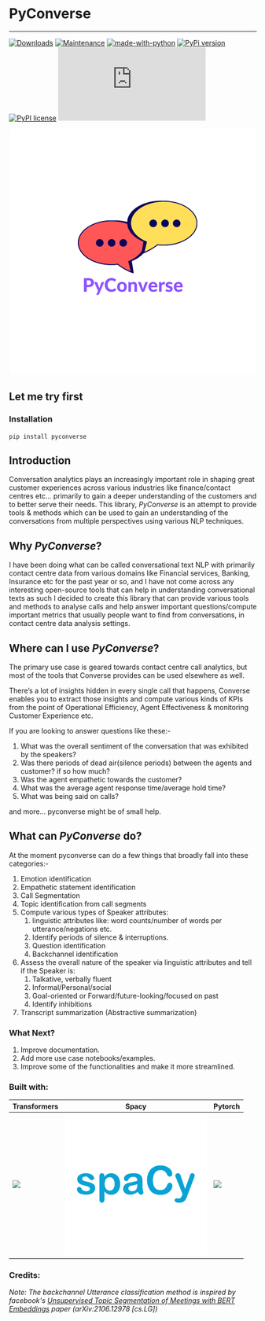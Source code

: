 # PyConverse
-----------
[![Downloads](https://static.pepy.tech/personalized-badge/pyconverse?period=total&units=international_system&left_color=black&right_color=orange&left_text=Downloads)](https://pepy.tech/project/pyconverse)
[![Maintenance](https://img.shields.io/badge/Maintained%3F-yes-green.svg)](https://GitHub.com/Naereen/StrapDown.js/graphs/commit-activity)
[![made-with-python](https://img.shields.io/badge/Made%20with-Python-1f425f.svg)](https://www.python.org/)
[![PyPi version](https://badgen.net/pypi/v/pip/)](https://pypi.com/project/pip)
[![PyPI license](https://img.shields.io/pypi/l/ansicolortags.svg)](https://pypi.python.org/pypi/ansicolortags/)
[![Latest release](https://badgen.net/github/release/Naereen/Strapdown.js)](https://github.com/Naereen/Strapdown.js/releases)

<p align="center">
  <img src="assets/converse.png">
</p>


## Let me try first

### Installation 

```
pip install pyconverse
```

## Introduction

Conversation analytics plays an increasingly important role in shaping great customer experiences across various industries like finance/contact centres etc...
primarily to gain a deeper understanding of the customers and to better serve their needs. This library, *PyConverse* is an attempt to provide tools & methods which can be used to gain an understanding of the conversations from multiple perspectives using various NLP techniques. 

## Why *PyConverse*?

I have been doing what can be called conversational text NLP with primarily contact centre data from various domains like Financial services, Banking, Insurance etc for the past year or so, and I have not come across any interesting open-source tools that can help in understanding conversational texts as such I decided to create this library that can provide various tools and methods to analyse calls and help answer important questions/compute important metrics that usually people want to find from conversations, in contact centre data analysis settings. 

## Where can I use *PyConverse*?

The primary use case is geared towards contact centre call analytics, but most of the tools that Converse provides can be used elsewhere as well. 

There’s a lot of insights hidden in every single call that happens, Converse enables you to extract those insights and compute various kinds of KPIs from the point of Operational Efficiency, Agent Effectiveness & monitoring Customer Experience etc. 

If you are looking to answer questions like these:- 

1. What was the overall sentiment of the conversation that was exhibited by the speakers? 
2. Was there periods of dead air(silence periods) between the agents and customer? if so how much? 
3. Was the agent empathetic towards the customer?
4. What was the average agent response time/average hold time?
5. What was being said on calls? 

and more... pyconverse might be of small help.

## What can *PyConverse* do?

At the moment pyconverse can do a few things that broadly fall into these categories:- 

1. Emotion identification 
2. Empathetic statement identification
3. Call Segmentation
4. Topic identification from call segments
5. Compute various types of Speaker attributes: 
    1. linguistic attributes like: word counts/number of words per utterance/negations etc.
    2. Identify periods of silence & interruptions. 
    3. Question identification
    4. Backchannel identification
6. Assess the overall nature of the speaker via linguistic attributes and tell if the Speaker is: 
    1. Talkative, verbally fluent
    2. Informal/Personal/social
    3. Goal-oriented or Forward/future-looking/focused on past
    4. Identify inhibitions
7. Transcript summarization (Abstractive summarization)

### What Next?

1. Improve documentation.
2. Add more use case notebooks/examples.
3. Improve some of the functionalities and make it more streamlined. 

### Built with: 

|Transformers|Spacy|Pytorch|
|---|---|---|
|![](https://huggingface.co/front/assets/huggingface_logo-noborder.svg)|![](https://raw.githubusercontent.com/github/explore/8cf1837393d83900e767cc895dcc814d053e2ffe/topics/spacy/spacy.png)|![](https://upload.wikimedia.org/wikipedia/commons/9/96/Pytorch_logo.png)|

### Credits: 

_Note: The backchannel Utterance classification method is inspired by facebook's [Unsupervised Topic Segmentation of Meetings with BERT Embeddings](https://arxiv.org/abs/2106.12978) paper (arXiv:2106.12978 [cs.LG])_

